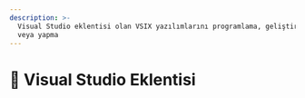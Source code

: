 ```yaml
---
description: >-
  Visual Studio eklentisi olan VSIX yazılımlarını programlama, geliştirme, yazma
  veya yapma
---
```


# 🧩 Visual Studio Eklentisi

